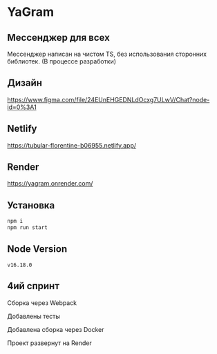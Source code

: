 # YaGram
## Мессенджер для всех
Мессенджер написан на чистом TS, без использования сторонних библиотек.
(В процессе разработки)
## Дизайн
https://www.figma.com/file/24EUnEHGEDNLdOcxg7ULwV/Chat?node-id=0%3A1
## Netlify
https://tubular-florentine-b06955.netlify.app/
## Render
https://yagram.onrender.com/
## Установка
```sh
npm i
npm run start
```
## Node Version
```
v16.18.0
```
## 4ий спринт
Сборка через Webpack

Добавлены тесты

Добавлена сборка через Docker

Проект развернут на Render

